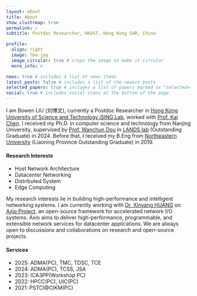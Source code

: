 ```yaml
---
layout: about
title: About
show_clustrmap: true
permalink: /
subtitle: Postdoc Researcher, HKUST, Hong Kong SAR, China

profile:
  align: right
  image: lbw.jpg
  image_circular: true # crops the image to make it circular
  more_info: >

news: true # includes a list of news items
latest_posts: false # includes a list of the newest posts
selected_papers: true # includes a list of papers marked as "selected={true}"
social: true # includes social icons at the bottom of the page
---
```




I am Bowen LIU (刘博文), currently a Postdoc Researcher in [Hong Kong University of Science and Technology iSING Lab](https://ising.cse.ust.hk/), worked with [Prof. Kai Chen](http://www.cse.ust.hk/~kaichen/). I received my Ph.D. in computer science and technology from Nanjing University, supervised by [Prof. Wanchun Dou](https://cs.nju.edu.cn/douwanchun/index.htm) in [LANDS lab](https://cs.nju.edu.cn/lands/) (Outstanding Graduate) in 2024. Before that, I received my B.Eng from [Northeastern University](https://www.neu.edu.cn/) (Liaoning Province Outstanding Graduate) in 2019.

#### Research Interests

- Host Network Architecture
- Datacenter Networking
- Distributed System
- Edge Computing


My research interests lie in building high-performance and intelligent networking systems. I am currently working with [Dr. Xinyang HUANG](https://huangxy-minel.github.io/) on [Axio Project](https://github.com/axio-project), an open-source framework for accelerated network I/O systems. Axio aims to deliver high-performance, programmable, and extensible network services for datacenter applications. We are always open to discussions and collaborations on research and open-source projects.

#### Services
- 2025: ADMA(PC), TMC, TDSC, TCE
- 2024: ADMA(PC), TCSS, JSA
- 2023: ICA3PP(Workshop PC)
- 2022: HPCC(PC), UIC(PC)
- 2021: PSTCI@CIKM(PC)

<!-- #### Technical Program Committee
- ADMA 2024,2025 PC Member
- ICA3PP 2023 PC Member
- HPCC 2022 PC Member
- UIC 2022 PC Member
- PSTCI@CIKM 2021 PC Member

#### Journal Reviews
I have been reviewers for the following journals:
- IEEE Transactions on Mobile Computing
- IEEE Transactions on Dependable and Secure Computing
- IEEE Transactions on Consumer Electronics
- IEEE Transactions on Computational Social Systems
- Journal of Systems Architecture -->